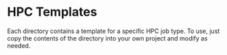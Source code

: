 # HPC Templates

Each directory contains a template for a specific HPC job type. To use, just copy the contents of the directory into your own project and modify as needed.